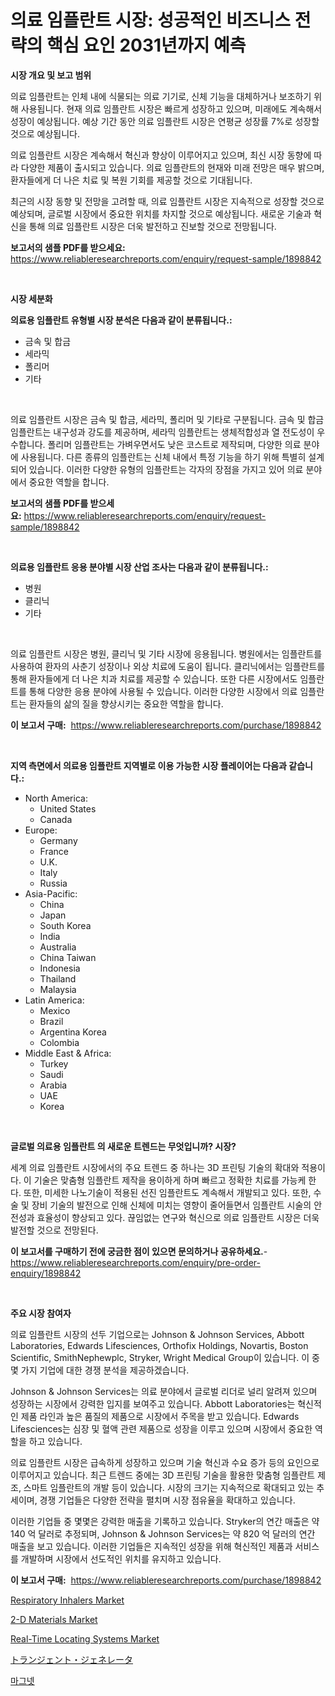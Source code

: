 <p><h1>의료 임플란트 시장: 성공적인 비즈니스 전략의 핵심 요인 2031년까지 예측</h1></p><p><strong>시장 개요 및 보고 범위</strong></p>
<p><p>의료 임플란트는 인체 내에 식물되는 의료 기기로, 신체 기능을 대체하거나 보조하기 위해 사용됩니다. 현재 의료 임플란트 시장은 빠르게 성장하고 있으며, 미래에도 계속해서 성장이 예상됩니다. 예상 기간 동안 의료 임플란트 시장은 연평균 성장률 7%로 성장할 것으로 예상됩니다.</p><p>의료 임플란트 시장은 계속해서 혁신과 향상이 이루어지고 있으며, 최신 시장 동향에 따라 다양한 제품이 출시되고 있습니다. 의료 임플란트의 현재와 미래 전망은 매우 밝으며, 환자들에게 더 나은 치료 및 복원 기회를 제공할 것으로 기대됩니다.</p><p>최근의 시장 동향 및 전망을 고려할 때, 의료 임플란트 시장은 지속적으로 성장할 것으로 예상되며, 글로벌 시장에서 중요한 위치를 차지할 것으로 예상됩니다. 새로운 기술과 혁신을 통해 의료 임플란트 시장은 더욱 발전하고 진보할 것으로 전망됩니다.</p></p>
<p><strong>보고서의 샘플 PDF를 받으세요:</strong> <a href="https://www.reliableresearchreports.com/enquiry/request-sample/1898842">https://www.reliableresearchreports.com/enquiry/request-sample/1898842</a></p>
<p>&nbsp;</p>
<p><strong>시장 세분화</strong></p>
<p><strong>의료용 임플란트 유형별 시장 분석은 다음과 같이 분류됩니다.:</strong></p>
<p><ul><li>금속 및 합금</li><li>세라믹</li><li>폴리머</li><li>기타</li></ul></p>
<p>&nbsp;</p>
<p><p>의료 임플란트 시장은 금속 및 합금, 세라믹, 폴리머 및 기타로 구분됩니다. 금속 및 합금 임플란트는 내구성과 강도를 제공하며, 세라믹 임플란트는 생체적합성과 열 전도성이 우수합니다. 폴리머 임플란트는 가벼우면서도 낮은 코스트로 제작되며, 다양한 의료 분야에 사용됩니다. 다른 종류의 임플란트는 신체 내에서 특정 기능을 하기 위해 특별히 설계되어 있습니다. 이러한 다양한 유형의 임플란트는 각자의 장점을 가지고 있어 의료 분야에서 중요한 역할을 합니다.</p></p>
<p><strong>보고서의 샘플 PDF를 받으세요:</strong>&nbsp;<a href="https://www.reliableresearchreports.com/enquiry/request-sample/1898842">https://www.reliableresearchreports.com/enquiry/request-sample/1898842</a></p>
<p>&nbsp;</p>
<p><strong> 의료용 임플란트 응용 분야별 시장 산업 조사는 다음과 같이 분류됩니다.:</strong></p>
<p><ul><li>병원</li><li>클리닉</li><li>기타</li></ul></p>
<p>&nbsp;</p>
<p><p>의료 임플란트 시장은 병원, 클리닉 및 기타 시장에 응용됩니다. 병원에서는 임플란트를 사용하여 환자의 사춘기 성장이나 외상 치료에 도움이 됩니다. 클리닉에서는 임플란트를 통해 환자들에게 더 나은 치과 치료를 제공할 수 있습니다. 또한 다른 시장에서도 임플란트를 통해 다양한 응용 분야에 사용될 수 있습니다.  이러한 다양한 시장에서 의료 임플란트는 환자들의 삶의 질을 향상시키는 중요한 역할을 합니다.</p></p>
<p><strong>이 보고서 구매:</strong>&nbsp; <a href="https://www.reliableresearchreports.com/purchase/1898842">https://www.reliableresearchreports.com/purchase/1898842</a></p>
<p>&nbsp;</p>
<p><strong>지역 측면에서 의료용 임플란트 지역별로 이용 가능한 시장 플레이어는 다음과 같습니다.:</strong></p>
<p><ul>
    <li>
        North America:
        <ul>
            <li>United States</li>
            <li>Canada</li>
        </ul>
    </li>
    <li>
        Europe:
        <ul>
            <li>Germany</li>
            <li>France</li>
            <li>U.K.</li>
            <li>Italy</li>
            <li>Russia</li>
        </ul>
    </li>
    <li>
        Asia-Pacific:
        <ul>
            <li>China</li>
            <li>Japan</li>
            <li>South Korea</li>
            <li>India</li>
            <li>Australia</li>
            <li>China Taiwan</li>
            <li>Indonesia</li>
            <li>Thailand</li>
            <li>Malaysia</li>
        </ul>
    </li>
    <li>
        Latin America:
        <ul>
            <li>Mexico</li>
            <li>Brazil</li>
            <li>Argentina Korea</li>
            <li>Colombia</li>
        </ul>
    </li>
    <li>
        Middle East & Africa:
        <ul>
            <li>Turkey</li>
            <li>Saudi</li>
            <li>Arabia</li>
            <li>UAE</li>
            <li>Korea</li>
        </ul>
    </li>
    </ul></p>
<p>&nbsp;</p>
<p><strong>글로벌 의료용 임플란트 의 새로운 트렌드는 무엇입니까? 시장?</strong></p>
<p><p>세계 의료 임플란트 시장에서의 주요 트렌드 중 하나는 3D 프린팅 기술의 확대와 적용이다. 이 기술은 맞춤형 임플란트 제작을 용이하게 하며 빠르고 정확한 치료를 가능케 한다. 또한, 미세한 나노기술이 적용된 선진 임플란트도 계속해서 개발되고 있다. 또한, 수술 및 장비 기술의 발전으로 인해 신체에 미치는 영향이 줄어들면서 임플란트 시술의 안전성과 효율성이 향상되고 있다. 끊임없는 연구와 혁신으로 의료 임플란트 시장은 더욱 발전할 것으로 전망된다.</p></p>
<p><strong>이 보고서를 구매하기 전에 궁금한 점이 있으면 문의하거나 공유하세요.</strong>- <a href="https://www.reliableresearchreports.com/enquiry/pre-order-enquiry/1898842">https://www.reliableresearchreports.com/enquiry/pre-order-enquiry/1898842</a></p>
<p>&nbsp;</p>
<p><strong>주요 시장 참여자</strong></p>
<p><p>의료 임플란트 시장의 선두 기업으로는 Johnson & Johnson Services, Abbott Laboratories, Edwards Lifesciences, Orthofix Holdings, Novartis, Boston Scientific, SmithNephewplc, Stryker, Wright Medical Group이 있습니다. 이 중 몇 가지 기업에 대한 경쟁 분석을 제공하겠습니다.</p><p>Johnson & Johnson Services는 의료 분야에서 글로벌 리더로 널리 알려져 있으며 성장하는 시장에서 강력한 입지를 보여주고 있습니다. Abbott Laboratories는 혁신적인 제품 라인과 높은 품질의 제품으로 시장에서 주목을 받고 있습니다. Edwards Lifesciences는 심장 및 혈액 관련 제품으로 성장을 이루고 있으며 시장에서 중요한 역할을 하고 있습니다.</p><p>의료 임플란트 시장은 급속하게 성장하고 있으며 기술 혁신과 수요 증가 등의 요인으로 이루어지고 있습니다. 최근 트렌드 중에는 3D 프린팅 기술을 활용한 맞춤형 임플란트 제조, 스마트 임플란트의 개발 등이 있습니다. 시장의 크기는 지속적으로 확대되고 있는 추세이며, 경쟁 기업들은 다양한 전략을 펼치며 시장 점유율을 확대하고 있습니다.</p><p>이러한 기업들 중 몇몇은 강력한 매출을 기록하고 있습니다. Stryker의 연간 매출은 약 140 억 달러로 추정되며, Johnson & Johnson Services는 약 820 억 달러의 연간 매출을 보고 있습니다. 이러한 기업들은 지속적인 성장을 위해 혁신적인 제품과 서비스를 개발하며 시장에서 선도적인 위치를 유지하고 있습니다.</p></p>
<p><strong>이 보고서 구매:</strong>&nbsp;&nbsp;<a href="https://www.reliableresearchreports.com/purchase/1898842">https://www.reliableresearchreports.com/purchase/1898842</a></p>
<p><p><a href="https://issuu.com/reportprime-2/docs/respiratory-inhalers-market-size-2030.pptx">Respiratory Inhalers Market</a></p><p><a href="https://github.com/derrinmiltonellis35gcl/Market-Research-Report-List-1/blob/main/2-d-materials-market.md">2-D Materials Market</a></p><p><a href="https://issuu.com/reportprime-2/docs/real-time-locating-systems-market-size-2030.pptx">Real-Time Locating Systems Market</a></p><p><a href="https://github.com/efcvopdgkdx128/Market-Research-Report-List-1/blob/main/8596145194758.md">トランジェント・ジェネレータ</a></p><p><a href="https://github.com/fredrickeglers/Market-Research-Report-List-1/blob/main/6990540194481.md">마그넷</a></p></p>
